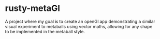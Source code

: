 # rusty-metaGl
A project where my goal is to create an openGl app demonstrating a similar
visual experiment to metaballs using vector maths, allowing for any shape to be
implemented in the metaball style.
